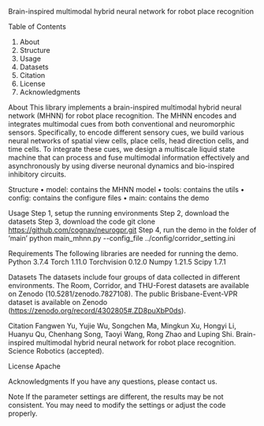 Brain-inspired multimodal hybrid neural network for robot place recognition

Table of Contents
1. About
2. Structure
3. Usage
4. Datasets
5. Citation
6. License
7. Acknowledgments

About
This library implements a brain-inspired multimodal hybrid neural network (MHNN) for robot place recognition. The MHNN encodes and integrates multimodal cues from both conventional and neuromorphic sensors. Specifically, to encode different sensory cues, we build various neural networks of spatial view cells, place cells, head direction cells, and time cells. To integrate these cues, we design a multiscale liquid state machine that can process and fuse multimodal information effectively and asynchronously by using diverse neuronal dynamics and bio-inspired inhibitory circuits. 

Structure
•	model: contains the MHNN model
•	tools: contains the utils 
•	config: contains the configure files 
•	main: contains the demo 

Usage
Step 1, setup the running environments
Step 2, download the datasets 
Step 3, download the code
git clone https://github.com/cognav/neurogpr.git
Step 4, run the demo in the folder of ‘main’
python main_mhnn.py --config_file ../config/corridor_setting.ini

Requirements
The following libraries are needed for running the demo. 
Python 3.7.4
Torch 1.11.0
Torchvision 0.12.0
Numpy 1.21.5
Scipy 1.7.1

Datasets
The datasets include four groups of data collected in different environments. 
The Room, Corridor, and THU-Forest datasets are available on Zenodo (10.5281/zenodo.7827108). 
The public Brisbane-Event-VPR dataset is available on Zenodo (https://zenodo.org/record/4302805#.ZD8puXbP0ds). 

Citation
Fangwen Yu, Yujie Wu, Songchen Ma, Mingkun Xu, Hongyi Li, Huanyu Qu, Chenhang Song, Taoyi Wang, Rong Zhao and Luping Shi. Brain-inspired multimodal hybrid neural network for robot place recognition. Science Robotics (accepted). 

License
Apache

Acknowledgments 
If you have any questions, please contact us. 

Note
If the parameter settings are different, the results may be not consistent. You may need to modify the settings or adjust the code properly.

